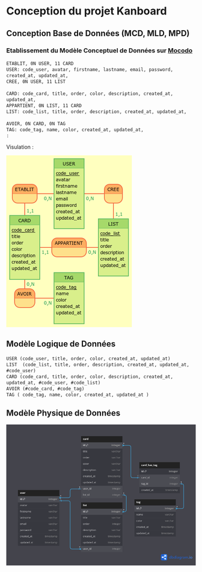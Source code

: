 # Conception du projet Kanboard

## Conception Base de Données (MCD, MLD, MPD)

### Etablissement du Modèle Conceptuel de Données sur [Mocodo](http://mocodo.wingi.net/)

```
ETABLIT, 0N USER, 11 CARD
USER: code_user, avatar, firstname, lastname, email, password, created_at, updated_at,
CREE, 0N USER, 11 LIST

CARD: code_card, title, order, color, description, created_at, updated_at,
APPARTIENT, 0N LIST, 11 CARD
LIST: code_list, title, order, description, created_at, updated_at,

AVOIR, 0N CARD, 0N TAG
TAG: code_tag, name, color, created_at, updated_at,
:
```

Visulation :

![MCD](./images/MCD.png)

## Modèle Logique de Données

```
USER (code_user, title, order, color, created_at, updated_at)
LIST  (code_list, title, order, description, created_at, updated_at, #code_user)
CARD (code_card, title, order, color, description, created_at, updated_at, #code_user, #code_list)
AVOIR (#code_card, #code_tag)
TAG ( code_tag, name, color, created_at, updated_at )
```

## Modèle Physique de Données

![MPD](./images/MPD.png)
